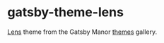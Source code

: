 # gatsby-theme-lens
[Lens](https://www.gatsbymanor.com/themes/lens) theme from the Gatsby Manor [themes](https://www.gatsbymanor.com/themes/) gallery.
